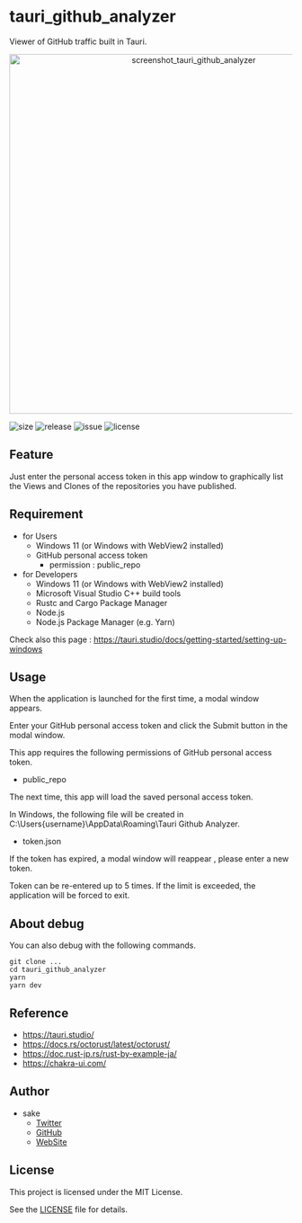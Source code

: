 # tauri_github_analyzer
Viewer of GitHub traffic built in Tauri.

<div align="center">
<img width="640" alt="screenshot_tauri_github_analyzer" src="https://user-images.githubusercontent.com/60056078/165714721-6f1b1003-8d88-4979-87f0-075260459f98.png">
</div>
  
![size](https://img.shields.io/github/languages/code-size/sakelog/tauri_github_analyzer)
![release](https://img.shields.io/github/v/release/sakelog/tauri_github_analyzer)
![issue](https://img.shields.io/github/issues/sakelog/tauri_github_analyzer)
![license](https://img.shields.io/github/license/sakelog/tauri_github_analyzer)

## Feature

Just enter the personal access token in this app window to graphically list the Views and Clones of the repositories you have published.

## Requirement

- for Users
  - Windows 11 (or Windows with WebView2 installed)
  - GitHub personal access token
    - permission : public_repo 
- for Developers
  - Windows 11 (or Windows with WebView2 installed)
  - Microsoft Visual Studio C++ build tools
  - Rustc and Cargo Package Manager
  - Node.js
  - Node.js Package Manager (e.g. Yarn)

Check also this page : https://tauri.studio/docs/getting-started/setting-up-windows

## Usage

When the application is launched for the first time, a modal window appears.

Enter your GitHub personal access token and click the Submit button in the modal window.

This app requires the following permissions of GitHub personal access token.

-  public_repo

The next time, this app will load the saved personal access token.

In Windows, the following file will be created in C:\Users\{username}\AppData\Roaming\Tauri Github Analyzer.

- token.json

If the token has expired, a modal window will reappear , please enter a new token.

Token can be re-entered up to 5 times. If the limit is exceeded, the application will be forced to exit.

## About debug

You can also debug with the following commands.

```shell
git clone ...
cd tauri_github_analyzer
yarn
yarn dev
```

## Reference

- https://tauri.studio/
- https://docs.rs/octorust/latest/octorust/
- https://doc.rust-jp.rs/rust-by-example-ja/
- https://chakra-ui.com/

## Author

- sake
  - [Twitter](https://twitter.com/sake_engineer)
  - [GitHub](https://github.com/sakelog)
  - [WebSite](https://sakeengineer.com/)

## License

This project is licensed under the MIT License.

See the [LICENSE](/LICENSE) file for details.

